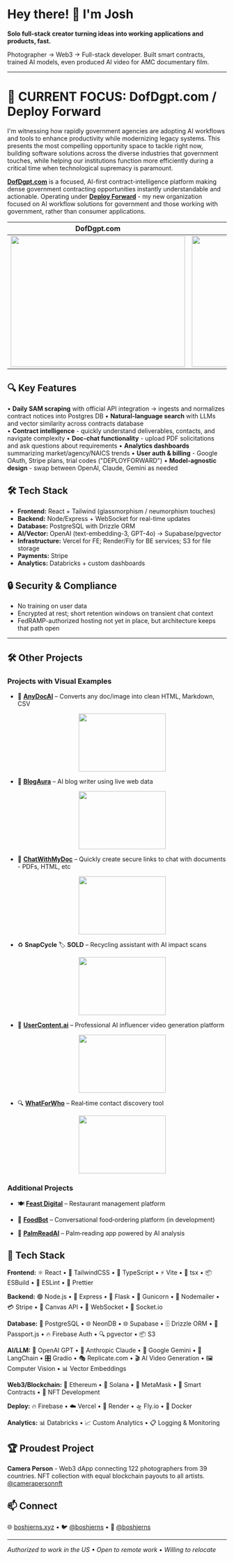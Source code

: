 # Hey there! 👋 I'm Josh

**Solo full-stack creator turning ideas into working applications and products, fast.**

Photographer → Web3 → Full-stack developer. Built smart contracts, trained AI models, even produced AI video for AMC documentary film.

---

# 🎯 **CURRENT FOCUS: DofDgpt.com / Deploy Forward**

I'm witnessing how rapidly government agencies are adopting AI workflows and tools to enhance productivity while modernizing legacy systems. This presents the most compelling opportunity space to tackle right now, building software solutions across the diverse industries that government touches, while helping our institutions function more efficiently during a critical time when technological supremacy is paramount.

**[DofDgpt.com](https://dofdgpt.com)** is a focused, AI-first contract-intelligence platform making dense government contracting opportunities instantly understandable and actionable. Operating under **[Deploy Forward](https://deployforward.com)** - my new organization focused on AI workflow solutions for government and those working with government, rather than consumer applications.

| **DofDgpt.com** | **Deploy Forward** |
|:---:|:---:|
| <img src="https://turquoise-efficient-wasp-299.mypinata.cloud/ipfs/bafkreig744uv5imswh3tmviijjq6trsuvolgxqqb33wy7q5t2ntsbci34y" width="400" height="300"> | <img src="https://turquoise-efficient-wasp-299.mypinata.cloud/ipfs/bafkreiarktap776dd5olw2evsoyjr4725drjkgbqp6rpghxa6oym7qwltq" width="400" height="300"> |

## 🔍 **Key Features**

• **Daily SAM scraping** with official API integration → ingests and normalizes contract notices into Postgres DB
• **Natural-language search** with LLMs and vector similarity across contracts database  
• **Contract intelligence** - quickly understand deliverables, contacts, and navigate complexity
• **Doc-chat functionality** - upload PDF solicitations and ask questions about requirements
• **Analytics dashboards** summarizing market/agency/NAICS trends
• **User auth & billing** - Google OAuth, Stripe plans, trial codes ("DEPLOYFORWARD")
• **Model-agnostic design** - swap between OpenAI, Claude, Gemini as needed

## 🛠️ **Tech Stack**
- **Frontend:** React + Tailwind (glassmorphism / neumorphism touches)
- **Backend:** Node/Express + WebSocket for real-time updates
- **Database:** PostgreSQL with Drizzle ORM
- **AI/Vector:** OpenAI (text-embedding-3, GPT-4o) → Supabase/pgvector
- **Infrastructure:** Vercel for FE; Render/Fly for BE services; S3 for file storage
- **Payments:** Stripe
- **Analytics:** Databricks + custom dashboards

## 🔒 **Security & Compliance**
- No training on user data
- Encrypted at rest; short retention windows on transient chat context
- FedRAMP-authorized hosting not yet in place, but architecture keeps that path open

---

## 🛠️ Other Projects

### Projects with Visual Examples

- 📄 **[AnyDocAI](https://anydocai.com)** – Converts any doc/image into clean HTML, Markdown, CSV
  <br><div align="center"><img src="https://turquoise-efficient-wasp-299.mypinata.cloud/ipfs/bafybeifunoontqeoee4jv5vedr7cflsn5ftk2ocfbx37tmtmhd6fapywkq" width="200" height="133"></div>

- 🤖 **[BlogAura](https://blogaura.ai)** – AI blog writer using live web data
  <br><div align="center"><img src="https://turquoise-efficient-wasp-299.mypinata.cloud/ipfs/bafybeifuoqe6x4vtihjvv7gjatscw6uea23bhulwbi2knqsmjjskcya44a" width="200" height="133"></div>

- 📄 **[ChatWithMyDoc](https://www.chatwithmydoc.live)** – Quickly create secure links to chat with documents - PDFs, HTML, etc
  <br><div align="center"><img src="https://turquoise-efficient-wasp-299.mypinata.cloud/ipfs/bafkreic3tuteq2e7molkoj7fpsmuu5v5pafnz5smystdpoyiki7kj3ampy" width="200" height="133"></div>

- ♻️ **SnapCycle** 🏷️ **SOLD** – Recycling assistant with AI impact scans
  <br><div align="center"><img src="https://turquoise-efficient-wasp-299.mypinata.cloud/ipfs/bafybeiaudkbkzamt7vzhvpz3tdcob2kotpc5u2wkbu2exlcj7h67fah6wi" width="200" height="133"></div>

- 🎥 **[UserContent.ai](https://usercontent.ai)** – Professional AI influencer video generation platform
  <br><div align="center"><img src="https://turquoise-efficient-wasp-299.mypinata.cloud/ipfs/bafybeib65pmycjzzgjm5gqdlxj73i55sirknygg55lrpwznq3iz5blnqfq" width="200" height="133"></div>

- 🔍 **[WhatForWho](https://whatforwho.xyz)** – Real‑time contact discovery tool
  <br><div align="center"><img src="https://turquoise-efficient-wasp-299.mypinata.cloud/ipfs/bafybeidhchmdw2iqpgcuzlqlrrew2vci5ka3l4vbzlhlzxhjeek2sislaa" width="200" height="133"></div>

### Additional Projects

- 🍽️ **[Feast Digital](https://feast.digital)** – Restaurant management platform

- 🍔 **[FoodBot](https://foodbot.shop)** – Conversational food‑ordering platform (in development)

- 🔮 **[PalmReadAI](https://palmreadai.com)** – Palm‑reading app powered by AI analysis


## 🧠 Tech Stack

**Frontend:** ⚛️ React • 🎨 TailwindCSS • 📝 TypeScript • ⚡ Vite • 🔧 tsx • 📦 ESBuild • 🔧 ESLint • 🎨 Prettier

**Backend:** 🟢 Node.js • 🚀 Express • 🐍 Flask • 🦄 Gunicorn • 📧 Nodemailer • 💳 Stripe • 🎨 Canvas API • 🔌 WebSocket • 📡 Socket.io

**Database:** 🐘 PostgreSQL • 🌐 NeonDB • 🌐 Supabase • 🗄️ Drizzle ORM • 🛂 Passport.js • 🔥 Firebase Auth • 🔍 pgvector • 📦 S3

**AI/LLM:** 🤖 OpenAI GPT • 🧠 Anthropic Claude • 💎 Google Gemini • 🔗 LangChain • 🎛️ Gradio • 🎭 Replicate.com • 🎬 AI Video Generation • 🖼️ Computer Vision • 📊 Vector Embeddings

**Web3/Blockchain:** 🔗 Ethereum • 🌅 Solana • 🦊 MetaMask • 🔐 Smart Contracts • 🎨 NFT Development

**Deploy:** 🔥 Firebase • ☁️ Vercel • 🚀 Render • 🛸 Fly.io • 🐳 Docker

**Analytics:** 📊 Databricks • 📈 Custom Analytics • 📋 Logging & Monitoring

## 🏆 Proudest Project

**Camera Person** - Web3 dApp connecting 122 photographers from 39 countries. NFT collection with equal blockchain payouts to all artists. [@camerapersonnft](https://twitter.com/camerapersonnft)

## 📫 Connect

🌐 [boshjerns.xyz](https://www.boshjerns.xyz/) • 🐦 [@boshjerns](https://twitter.com/boshjerns) • 💼 [@boshjerns](https://github.com/boshjerns)

---

*Authorized to work in the US • Open to remote work • Willing to relocate* 
